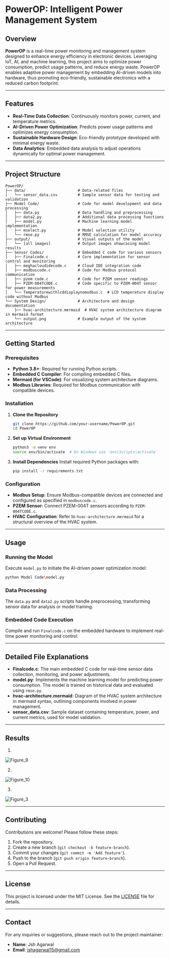# PowerOP: Intelligent Power Management System

## Overview
**PowerOP** is a real-time power monitoring and management system designed to enhance energy efficiency in electronic devices. Leveraging IoT, AI, and machine learning, this project aims to optimize power consumption, predict usage patterns, and reduce energy waste. PowerOP enables adaptive power management by embedding AI-driven models into hardware, thus promoting eco-friendly, sustainable electronics with a reduced carbon footprint.

---

## Features

- **Real-Time Data Collection**: Continuously monitors power, current, and temperature metrics.
- **AI-Driven Power Optimization**: Predicts power usage patterns and optimizes energy consumption.
- **Sustainable Hardware Design**: Eco-friendly prototype developed with minimal energy waste.
- **Data Analytics**: Embedded data analysis to adjust operations dynamically for optimal power management.

---

## Project Structure

```plaintext
PowerOP/
├── data/                       # Data-related files
│   └── sensor_data.csv         # Sample sensor data for testing and validation
├── Model Code/                 # Code for model development and data processing
│   ├── data.py                 # Data handling and preprocessing
│   ├── data2.py                # Additional data processing functions
│   ├── model.py                # Machine learning model implementation
│   ├── mselect.py              # Model selection utility
│   └── rmse.py                 # RMSE calculation for model accuracy
├── output/                     # Visual outputs of the model
│   └── [all images]            # Output images showcasing model results
├── Sensor Codes/               # Embedded C code for various sensors
│   ├── Finalcode.c             # Core implementation for sensor control and monitoring
│   ├── meghacloudidecode.c     # Cloud IDE integration code
│   ├── modbuscode.c            # Code for Modbus protocol communication
│   ├── pzem code.c             # Code for PZEM sensor readings
│   ├── PZEM-004TCODE.c         # Code specific to PZEM-004T sensor for power measurements
│   └── Temperaturewithlcddisplaynomodbus.c  # LCD temperature display code without Modbus
└── System Design/              # Architecture and design documentation
    ├── hvac-architecture.mermaid  # HVAC system architecture diagram in mermaid format
    └── output.png              # Example output of the system architecture
```

---

## Getting Started

### Prerequisites

- **Python 3.8+**: Required for running Python scripts.
- **Embedded C Compiler**: For compiling embedded C files.
- **Mermaid (for VSCode)**: For visualizing system architecture diagrams.
- **Modbus Libraries**: Required for Modbus communication with compatible devices.

### Installation

1. **Clone the Repository**
   ```bash
   git clone https://github.com/your-username/PowerOP.git
   cd PowerOP
   ```

2. **Set up Virtual Environment**
   ```bash
   python3 -m venv env
   source env/bin/activate  # On Windows use `env\Scripts\activate`
   ```

3. **Install Dependencies**
   Install required Python packages with:
   ```bash
   pip install -r requirements.txt
   ```

### Configuration

- **Modbus Setup**: Ensure Modbus-compatible devices are connected and configured as specified in `modbuscode.c`.
- **PZEM Sensor**: Connect PZEM-004T sensors according to `PZEM-004TCODE.c`.
- **HVAC Configuration**: Refer to `hvac-architecture.mermaid` for a structural overview of the HVAC system.

---

## Usage

### Running the Model

Execute `model.py` to initiate the AI-driven power optimization model:

```bash
python Model Code\model.py
```

### Data Processing

The `data.py` and `data2.py` scripts handle preprocessing, transforming sensor data for analysis or model training.

### Embedded Code Execution

Compile and run `Finalcode.c` on the embedded hardware to implement real-time power monitoring and control.

---

## Detailed File Explanations

- **Finalcode.c**: The main embedded C code for real-time sensor data collection, monitoring, and power adjustments.
- **model.py**: Implements the machine learning model for predicting power consumption. The model is trained on historical data and evaluated using `rmse.py`.
- **hvac-architecture.mermaid**: Diagram of the HVAC system architecture in mermaid syntax, outlining components involved in power management.
- **sensor_data.csv**: Sample dataset containing temperature, power, and current metrics, used for model validation.

---

## Results
1.
![Figure_9](https://github.com/user-attachments/assets/5837a05b-3ad8-4bf9-9e65-72ba3d405710)

2.
![Figure_10](https://github.com/user-attachments/assets/04f52cbe-20a8-4494-a03b-ccea89f210eb)

3.
![Figure_3](https://github.com/user-attachments/assets/5fb2e042-7497-4d50-85e7-1b32d567014c)


---

## Contributing

Contributions are welcome! Please follow these steps:

1. Fork the repository.
2. Create a new branch (`git checkout -b feature-branch`).
3. Commit your changes (`git commit -m 'Add feature'`).
4. Push to the branch (`git push origin feature-branch`).
5. Open a Pull Request.

---

## License

This project is licensed under the MIT License. See the [LICENSE](LICENSE) file for details.

---

## Contact

For any inquiries or suggestions, please reach out to the project maintainer:
- **Name**: Jsh Agarwal
- **Email**: [jshagarwal15@gmail.com](mailto:jshagarwal15@gmail.com)
